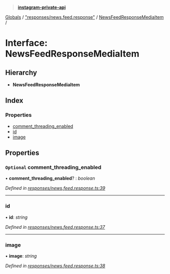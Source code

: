 > **[instagram-private-api](../README.md)**

[Globals](../README.md) / ["responses/news.feed.response"](../modules/_responses_news_feed_response_.md) / [NewsFeedResponseMediaItem](_responses_news_feed_response_.newsfeedresponsemediaitem.md) /

# Interface: NewsFeedResponseMediaItem

## Hierarchy

* **NewsFeedResponseMediaItem**

## Index

### Properties

* [comment_threading_enabled](_responses_news_feed_response_.newsfeedresponsemediaitem.md#optional-comment_threading_enabled)
* [id](_responses_news_feed_response_.newsfeedresponsemediaitem.md#id)
* [image](_responses_news_feed_response_.newsfeedresponsemediaitem.md#image)

## Properties

### `Optional` comment_threading_enabled

• **comment_threading_enabled**? : *boolean*

*Defined in [responses/news.feed.response.ts:39](https://github.com/dilame/instagram-private-api/blob/e9c516c/src/responses/news.feed.response.ts#L39)*

___

###  id

• **id**: *string*

*Defined in [responses/news.feed.response.ts:37](https://github.com/dilame/instagram-private-api/blob/e9c516c/src/responses/news.feed.response.ts#L37)*

___

###  image

• **image**: *string*

*Defined in [responses/news.feed.response.ts:38](https://github.com/dilame/instagram-private-api/blob/e9c516c/src/responses/news.feed.response.ts#L38)*